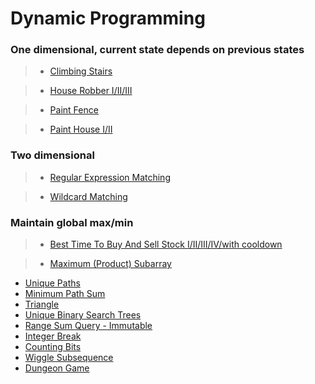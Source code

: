 # Dynamic Programming

### One dimensional, current state depends on previous states

> * [Climbing Stairs](climbing_stairs.md)

> * [House Robber I/II/III](house_robber.md)

> * [Paint Fence](paint_fence.md)

> * [Paint House I/II](paint_house.md)

### Two dimensional

> * [Regular Expression Matching](regular_expression_matching.md)

> * [Wildcard Matching](wildcard_matching.md)

### Maintain global max/min

> * [Best Time To Buy And Sell Stock I/II/III/IV/with cooldown](best_time_to_buy_and_sell_stock.md)

> * [Maximum (Product) Subarray](maximum_subarray.md)


 * [Unique Paths](unique_paths.md)
 * [Minimum Path Sum](minimum_path_sum.md)
 * [Triangle](triangle.md)
 * [Unique Binary Search Trees](unique_binary_search_trees.md)
 * [Range Sum Query - Immutable](range_sum_query_immutable.md)
 * [Integer Break](integer_break.md)
 * [Counting Bits](counting_bits.md)
 * [Wiggle Subsequence](wiggle_subsequence.md)
 * [Dungeon Game](dungeon_game.md)
